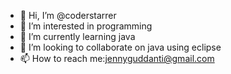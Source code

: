 - 👋 Hi, I’m @coderstarrer
- 👀 I’m interested in programming
- 🌱 I’m currently learning java
- 💞️ I’m looking to collaborate on java using eclipse
- 📫 How to reach me:jennyguddanti@gmail.com


